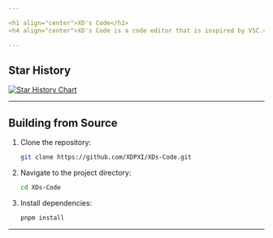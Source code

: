 ```yaml
---

<h1 align="center">XD's Code</h1>
<h4 align="center">XD's Code is a code editor that is inspired by VSC.</h4>

---
```


## Star History

<a href="https://www.star-history.com/#xdpxi/xds-code&Date">
 <picture>
   <source media="(prefers-color-scheme: dark)" srcset="https://api.star-history.com/svg?repos=xdpxi/xds-code&type=Date&theme=dark" />
   <source media="(prefers-color-scheme: light)" srcset="https://api.star-history.com/svg?repos=xdpxi/xds-code&type=Date" />
   <img alt="Star History Chart" src="https://api.star-history.com/svg?repos=xdpxi/xds-code&type=Date" />
 </picture>
</a>

---

## Building from Source

1.  Clone the repository:

    ```bash
    git clone https://github.com/XDPXI/XDs-Code.git
    ```

2.  Navigate to the project directory:

    ```bash
    cd XDs-Code
    ```

3.  Install dependencies:

    ```bash
    pnpm install
    ```

---
